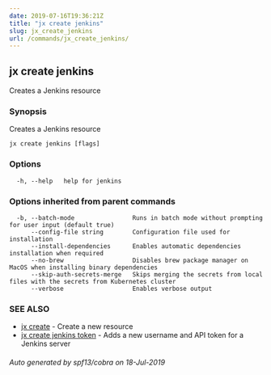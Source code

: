 ```yaml
---
date: 2019-07-16T19:36:21Z
title: "jx create jenkins"
slug: jx_create_jenkins
url: /commands/jx_create_jenkins/
---
```

## jx create jenkins

Creates a Jenkins resource

### Synopsis

Creates a Jenkins resource

```
jx create jenkins [flags]
```

### Options

```
  -h, --help   help for jenkins
```

### Options inherited from parent commands

```
  -b, --batch-mode                Runs in batch mode without prompting for user input (default true)
      --config-file string        Configuration file used for installation
      --install-dependencies      Enables automatic dependencies installation when required
      --no-brew                   Disables brew package manager on MacOS when installing binary dependencies
      --skip-auth-secrets-merge   Skips merging the secrets from local files with the secrets from Kubernetes cluster
      --verbose                   Enables verbose output
```

### SEE ALSO

* [jx create](/commands/jx_create/)	 - Create a new resource
* [jx create jenkins token](/commands/jx_create_jenkins_token/)	 - Adds a new username and API token for a Jenkins server

###### Auto generated by spf13/cobra on 18-Jul-2019
